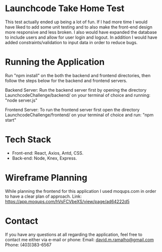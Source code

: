 # Launchcode Take Home Test

This test actually ended up being a lot of fun. If I had more time I would have liked to add some unit testing and to also make the front-end design more responsive and less broken. I also would have expanded the database to include users and allow for user login and logout. In addition I would have added constraints/validation to input data in order to reduce bugs. 

# Running the Application

Run "npm install" on the both the backend and frontend directories, then follow the steps below for the backend and frontend servers.

Backend Server:
Run the backend server first by opening the directory LaunchcodeChallenge/backend/ on your terminal of choice and running: 
"node server.js"

Frontend Server: 
To run the frontend server first open the directory LaunchcodeChallenge/frontend/ on your terminal of choice and run:
"npm start" 

# Tech Stack

- Front-end: React, Axios, Antd, CSS.
- Back-end: Node, Knex, Express. 

# Wireframe Planning

While planning the frontend for this application I used moqups.com in order to have a clear plan of approach. Link: https://app.moqups.com/hVsFCVbeXS/view/page/ad64222d5

# Contact

If you have any questions at all regarding the application, feel free to contact me either via e-mail or phone: 
Email: david.m.ramalho@gmail.com
Phone: (403)383-6567

